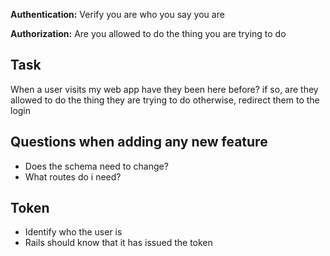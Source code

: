 **Authentication:** Verify you are who you say you are


**Authorization:** Are you allowed to do the thing you are trying to do


## Task
When a user visits my web app have they been here before? if so, are they allowed to do the thing they are trying to do otherwise, redirect them to the login

## Questions when adding any new feature
- Does the schema need to change?
- What routes do i need?


## Token

- Identify who the user is
- Rails should know that it has issued the token
